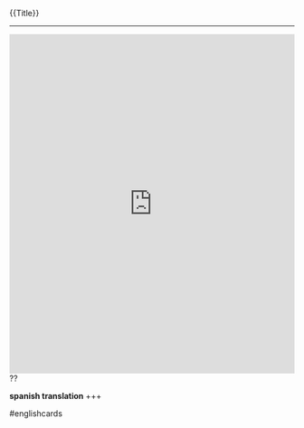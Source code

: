 {{Title}}
___
<iframe src="https://youglish.com/pronounce/{{Title}}/english" style="width:100%; height:600px;" frameborder="0"></iframe>
??

**spanish translation**
+++

#englishcards